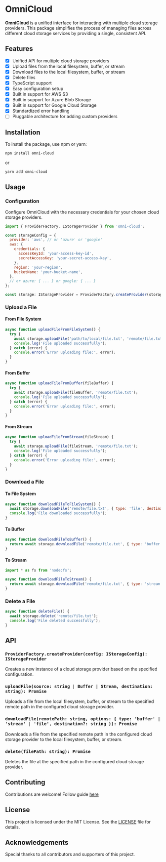 # OmniCloud

**OmniCloud** is a unified interface for interacting with multiple cloud storage providers. This package simplifies the
process of managing files across different cloud storage services by providing a single, consistent API.

## Features

- [x] Unified API for multiple cloud storage providers
- [x] Upload files from the local filesystem, buffer, or stream
- [x] Download files to the local filesystem, buffer, or stream
- [x] Delete files
- [x] TypeScript support
- [x] Easy configuration setup
- [x] Built in support for AWS S3
- [x] Built in support for Azure Blob Storage
- [x] Built in support for Google Cloud Storage
- [x] Standardized error handling
- [ ] Pluggable architecture for adding custom providers

## Installation

To install the package, use npm or yarn:

```bash
npm install omni-cloud
```

or

```bash
yarn add omni-cloud
```

## Usage

### Configuration

Configure OmniCloud with the necessary credentials for your chosen cloud storage providers.

```javascript
import { ProviderFactory, IStorageProvider } from 'omni-cloud';

const storageConfig = {
  provider: 'aws', // or 'azure' or 'google'
  aws: {
    credentials: {
      accessKeyId: 'your-access-key-id',
      secretAccessKey: 'your-secret-access-key',
    },
    region: 'your-region',
    bucketName: 'your-bucket-name',
  },
  // or azure: { ... } or google: { ... }
};

const storage: IStorageProvider = ProviderFactory.createProvider(storageConfig);

```

### Upload a File

#### From File System

```javascript
async function uploadFileFromFileSystem() {
  try {
    await storage.uploadFile('path/to/local/file.txt', 'remote/file.txt');
    console.log('File uploaded successfully');
  } catch (error) {
    console.error('Error uploading file:', error);
  }
}
```

#### From Buffer

```javascript
async function uploadFileFromBuffer(fileBuffer) {
  try {
    await storage.uploadFile(fileBuffer, 'remote/file.txt');
    console.log('File uploaded successfully');
  } catch (error) {
    console.error('Error uploading file:', error);
  }
}
```

#### From Stream

```javascript
async function uploadFileFromStream(fileStream) {
  try {
    await storage.uploadFile(fileStream, 'remote/file.txt');
    console.log('File uploaded successfully');
  } catch (error) {
    console.error('Error uploading file:', error);
  }
}
```

### Download a File

#### To File System

```javascript
async function downloadFileToFileSystem() {
  await storage.downloadFile('remote/file.txt', { type: 'file', destination: 'path/to/local/file.txt' });
  console.log('File downloaded successfully');
}
```

#### To Buffer

```javascript
async function downloadFileToBuffer() {
  return await storage.downloadFile('remote/file.txt', { type: 'buffer' });
}
```

#### To Stream

```javascript
import * as fs from 'node:fs';

async function downloadFileToStream() {
  return await storage.downloadFile('remote/file.txt', { type: 'stream' });
}
```

### Delete a File

```javascript
async function deleteFile() {
  await storage.delete('remote/file.txt');
  console.log('File deleted successfully');
}
```

## API

### `ProviderFactory.createProvider(config: IStorageConfig): IStorageProvider`

Creates a new instance of a cloud storage provider based on the specified configuration.

### `uploadFile(source: string | Buffer | Stream, destination: string): Promise`

Uploads a file from the local filesystem, buffer, or stream to the specified remote path in the configured cloud storage
provider.

### `downloadFile(remotePath: string, options: { type: 'buffer' | 'stream' | 'file', destination?: string }): Promise`

Downloads a file from the specified remote path in the configured cloud storage provider to the local filesystem,
buffer, or stream.

### `delete(filePath: string): Promise`

Deletes the file at the specified path in the configured cloud storage provider.

## Contributing

Contributions are welcome! Follow guide [here](CONTRIBUTING.md)

## License

This project is licensed under the MIT License. See the [LICENSE](LICENSE) file for details.

## Acknowledgements

Special thanks to all contributors and supporters of this project.

